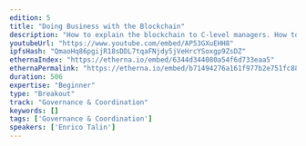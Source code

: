 ```yaml
---
edition: 5
title: "Doing Business with the Blockchain"
description: "How to explain the blockchain to C-level managers. How to convince companies to become more competitive and grow their business by adopting the blockchain technology How to avoid  the major pitfalls of the enterprise mindset ."
youtubeUrl: "https://www.youtube.com/embed/AP53GXuEHH8"
ipfsHash: "QmaoHq86pgijR18sDDL7tqaFNjdy5jVeHrcYSoxgp9ZsDZ"
ethernaIndex: "https://etherna.io/embed/6344d344080a54f6d733eaa5"
ethernaPermalink: "https://etherna.io/embed/b71494276a161f977b2e751fc883ad4de71934c7a9aa38166dfdaebcdbe32780"
duration: 506
expertise: "Beginner"
type: "Breakout"
track: "Governance & Coordination"
keywords: []
tags: ['Governance & Coordination']
speakers: ['Enrico Talin']
---
```

